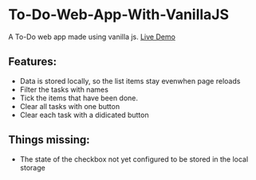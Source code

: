 # To-Do-Web-App-With-VanillaJS

A To-Do web app made using vanilla js.
[Live Demo](https://todo-mihir.netlify.app)

## Features:
* Data is stored locally, so the list items stay evenwhen page reloads
* Filter the tasks with names
* Tick the items that have been done.
* Clear all tasks with one button
* Clear each task with a didicated button

## Things missing:
* The state of the checkbox not yet configured to be stored in the local storage
